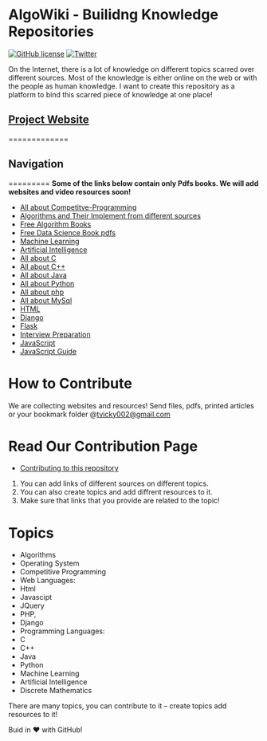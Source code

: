 AlgoWiki - Builidng Knowledge Repositories
============================================
[![GitHub license](https://img.shields.io/badge/license-MIT-blue.svg)](https://raw.githubusercontent.com/vicky002/AlgoWiki/gh-pages/LICENSE)
[![Twitter](https://img.shields.io/twitter/url/https/github.com/vicky002/AlgoWiki.svg?style=social)](https://twitter.com/intent/tweet?text=Wow:&url=%5Bobject%20Object%5D)


On the Internet, there is a lot of knowledge on different topics scarred over different sources. Most of the knowledge is either online on the web or with the people as human knowledge. I want to create this repository as a platform to bind this scarred piece of knowledge at one place! 

[Project Website](http://www.algowiki.in/)
--------------------------------------------

=============
## Navigation
=========
**Some of the links below contain only Pdfs books. We will add websites and video resources soon!**

* [All about Competitve-Programming](https://github.com/vicky002/AlgoWiki/blob/35ba2bc1ff92673eea81dc6eda8bb476719f00b5/Competitive-Programming/Competitive-Programming.md)
* [Algorithms and Their Implement from different sources](https://github.com/vicky002/AlgoWiki/blob/gh-pages/Algorithms/Sources.md)
* [Free Algorithm Books](https://github.com/vicky002/AlgoWiki/blob/gh-pages/Free-Books/Algorithms-Data_Structures.md)
* [Free Data Science Book pdfs](https://github.com/vicky002/AlgoWiki/blob/gh-pages/Free-Books/Data%20Science.md)
* [Machine Learning](https://github.com/vicky002/AlgoWiki/blob/gh-pages/Machine-Learning/Sources.md)
* [Artificial Intelligence](https://github.com/vicky002/AlgoWiki/blob/gh-pages/Artifical_Intelligence/resources.md)
* [All about C](https://github.com/vicky002/AlgoWiki/blob/gh-pages/C/sources.md)
* [All about C++](https://github.com/vicky002/AlgoWiki/blob/gh-pages/C_plus_plus/resources.md)
* [All about Java](https://github.com/vicky002/AlgoWiki/blob/gh-pages/java/Java_Resources.md)
* [All about Python](https://github.com/vicky002/AlgoWiki/blob/gh-pages/python/resources.md)
* [All about php](https://github.com/vicky002/AlgoWiki/blob/gh-pages/PHP/php_resources.md)
* [All about MySql](https://github.com/vicky002/AlgoWiki/blob/gh-pages/MySql/mysql_resources.md)
* [HTML](https://github.com/vicky002/AlgoWiki/blob/gh-pages/HTML_CSS/html_resources.md)
* [Django](https://github.com/vicky002/AlgoWiki/blob/gh-pages/Django/resources.md)
* [Flask](https://github.com/vicky002/AlgoWiki/blob/gh-pages/Flask/flask_resources.md)
* [Interview Preparation](https://github.com/vicky002/AlgoWiki/blob/gh-pages/Interviews/resources.md)
* [JavaScript](https://github.com/vicky002/AlgoWiki/blob/gh-pages/JAVASCRIPT/resources.md)
* [JavaScript Guide](https://github.com/airbnb/javascript/blob/master/README.md)


How to Contribute
==================
We are collecting websites and resources! Send files, pdfs, printed articles or your bookmark folder @tvicky002@gmail.com 

Read Our Contribution Page
=======================
* [Contributing to this repository](https://github.com/vicky002/Wiki_Knowledge/wiki/Contribution)
1. You can add links of different sources on different topics.
2. You can also create topics and add diffrent resources to it.
3. Make sure that links that you provide are related to the topic!

Topics
======
- Algorithms
- Operating System
- Competitive Programming
- Web Languages:
 -  Html
 -  Javascipt
 -  JQuery
 -  PHP, 
 -  Django
- Programming Languages:
 - C
 - C++
 - Java
 - Python
- Machine Learning
- Artificial Intelligence
- Discrete Mathematics

There are many topics, you can contribute to it – create topics add resources to it!

Buid in :heart: with GitHub! 

